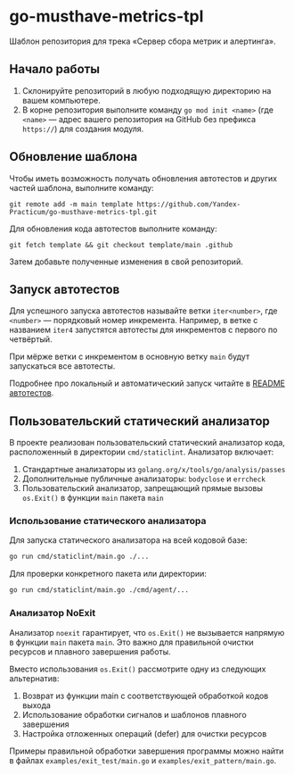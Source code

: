 # go-musthave-metrics-tpl

Шаблон репозитория для трека «Сервер сбора метрик и алертинга».

## Начало работы

1. Склонируйте репозиторий в любую подходящую директорию на вашем компьютере.
2. В корне репозитория выполните команду `go mod init <name>` (где `<name>` — адрес вашего репозитория на GitHub без префикса `https://`) для создания модуля.

## Обновление шаблона

Чтобы иметь возможность получать обновления автотестов и других частей шаблона, выполните команду:

```
git remote add -m main template https://github.com/Yandex-Practicum/go-musthave-metrics-tpl.git
```

Для обновления кода автотестов выполните команду:

```
git fetch template && git checkout template/main .github
```

Затем добавьте полученные изменения в свой репозиторий.

## Запуск автотестов

Для успешного запуска автотестов называйте ветки `iter<number>`, где `<number>` — порядковый номер инкремента. Например, в ветке с названием `iter4` запустятся автотесты для инкрементов с первого по четвёртый.

При мёрже ветки с инкрементом в основную ветку `main` будут запускаться все автотесты.

Подробнее про локальный и автоматический запуск читайте в [README автотестов](https://github.com/Yandex-Practicum/go-autotests).

## Пользовательский статический анализатор

В проекте реализован пользовательский статический анализатор кода, расположенный в директории `cmd/staticlint`. Анализатор включает:

1. Стандартные анализаторы из `golang.org/x/tools/go/analysis/passes`
2. Дополнительные публичные анализаторы: `bodyclose` и `errcheck` 
3. Пользовательский анализатор, запрещающий прямые вызовы `os.Exit()` в функции `main` пакета `main`

### Использование статического анализатора

Для запуска статического анализатора на всей кодовой базе:

```bash
go run cmd/staticlint/main.go ./...
```

Для проверки конкретного пакета или директории:

```bash
go run cmd/staticlint/main.go ./cmd/agent/...
```

### Анализатор NoExit

Анализатор `noexit` гарантирует, что `os.Exit()` не вызывается напрямую в функции `main` пакета `main`. Это важно для правильной очистки ресурсов и плавного завершения работы.

Вместо использования `os.Exit()` рассмотрите одну из следующих альтернатив:

1. Возврат из функции main с соответствующей обработкой кодов выхода
2. Использование обработки сигналов и шаблонов плавного завершения
3. Настройка отложенных операций (defer) для очистки ресурсов

Примеры правильной обработки завершения программы можно найти в файлах `examples/exit_test/main.go` и `examples/exit_pattern/main.go`.
